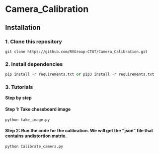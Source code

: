 # Camera_Calibration

## Installation

### 1. Clone this repository

```
git clone https://github.com/RVGroup-CTUT/Camera_Calibration.git 
```

### 2. Install dependencies

``` python
pip install -r requirements.txt or pip3 install -r requirements.txt
```

### 3. Tutorials

__Step by step__

#### Step 1: Take chessboard image

```
python take_image.py
```

#### Step 2: Run the code for the calibration. We will get the "json" file that contains undistortion matrix.

```
python Calibrate_camera.py
```
